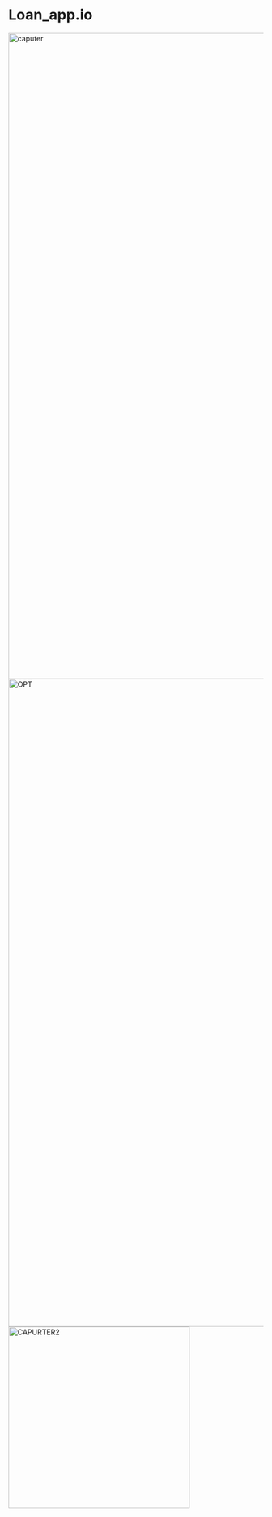 # Loan_app.io
<img width="1273" alt="caputer" src="https://github.com/prashantinagdeve/Loan_app.io/assets/143287039/dafbbb9d-94c1-42d0-bf0f-b833c8f0e036">
<img width="1277" alt="OPT" src="https://github.com/prashantinagdeve/Loan_app.io/assets/143287039/b880872f-0298-4e70-95c4-0b8fbc399e56">
<img width="358" alt="CAPURTER2" src="https://github.com/prashantinagdeve/Loan_app.io/assets/143287039/17b2cd43-7a8d-4fff-9b0a-2140f273bf0b">



